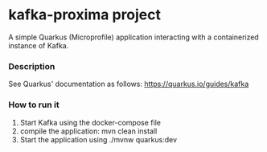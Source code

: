 # kafka-proxima project

A simple Quarkus (Microprofile) application interacting with a containerized instance of Kafka.

### Description

See Quarkus' documentation as follows: https://quarkus.io/guides/kafka

### How to run it 

1. Start Kafka using the docker-compose file
2. compile the application: mvn clean install
3. Start the application using ./mvnw quarkus:dev
